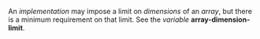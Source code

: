  

An *implementation* may impose a limit on *dimensions* of an *array*, but there is a minimum requirement on that limit. See the *variable* **array-dimension-limit**. 

